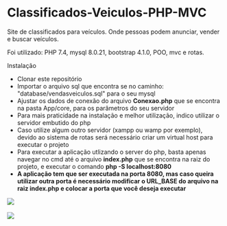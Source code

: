 # Classificados-Veiculos-PHP-MVC
 
 Site de classificados para veículos. Onde pessoas podem anunciar, vender e buscar veículos.

 <p>Foi utilizado: PHP 7.4, mysql 8.0.21, bootstrap 4.1.0, POO, mvc e rotas. 

 <p>Instalação</p>

 <ul>
    <li>Clonar este repositório</li>
    <li>Importar o arquivo sql que encontra se no caminho: "database/vendasveiculos.sql" para o seu mysql</li>
    <li>Ajustar os dados de conexão do arquivo <strong>Conexao.php</strong> que se encontra na pasta App/core, para os parâmetros do seu servidor</li>
    <li>Para mais praticidade na instalação e melhor utilização, indico utilizar o servidor embutido do php</li>
    <li>Caso utilize algum outro servidor (xampp ou wamp por exemplo), devido ao sistema de rotas será necessário criar um virtual host para executar o projeto </li>
    <li>Para executar a aplicação utlizando o server do php, basta apenas navegar no cmd até o arquivo <strong>index.php</strong> que se encontra na raiz do projeto, e executar o comando <strong>php -S localhost:8080</li>
    <li>A aplicação tem que ser executada na porta 8080, mas caso queira utilizar outra porta é necessário modificar o <strong>URL_BASE do arquivo</strong> na raiz <strong>index.php</strong> e colocar a porta que você deseja executar</li>
</ul>

<img src="Resource/imagensWeb/homePage.gif"><br><br>
<img src="Resource/imagensWeb/dashboard.gif">
